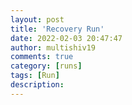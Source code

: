 ```yaml
---
layout: post
title: 'Recovery Run'
date: 2022-02-03 20:47:47
author: multishiv19
comments: true
category: [runs]
tags: [Run]
description: 
---
```


<div width='100%' class='strava-embed-placeholder' data-embed-type='activity' data-embed-id='6623868034'></div>
<script src='https://strava-embeds.com/embed.js'></script>
